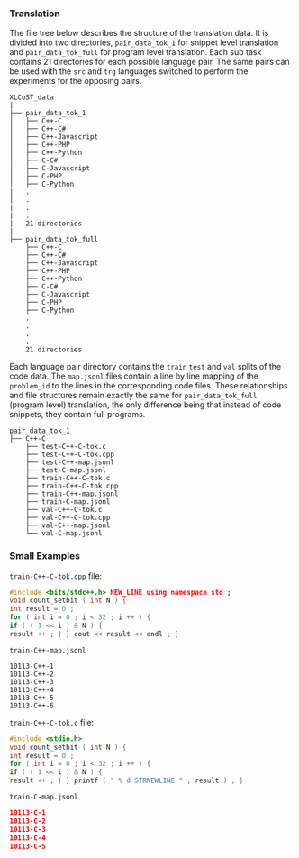 ### Translation

The file tree below describes the structure of the translation data. It is divided into two directories, ```pair_data_tok_1``` for snippet level translation and ```pair_data_tok_full``` for program level translation. Each sub task contains 21 directories for each possible language pair. The same pairs can be used with the ```src``` and ```trg``` languages switched to perform the experiments for the opposing pairs.

```
XLCoST_data
|
├── pair_data_tok_1
│   ├── C++-C
│   ├── C++-C#
│   ├── C++-Javascript
│   ├── C++-PHP
│   ├── C++-Python
│   ├── C-C#
│   ├── C-Javascript
│   ├── C-PHP
│   ├── C-Python
|   .
|   .
|   .
|   .
|   21 directories
|   
├── pair_data_tok_full
    ├── C++-C
    ├── C++-C#
    ├── C++-Javascript
    ├── C++-PHP
    ├── C++-Python
    ├── C-C#
    ├── C-Javascript
    ├── C-PHP
    ├── C-Python
    .
    .
    .
    .
    21 directories
```

Each language pair directory contains the ```train``` ```test``` and ```val``` splits of the code data. The ```map.jsonl``` files contain a line by line mapping of the ```problem_id``` to the lines in the corresponding code files. These relationships and file structures remain exactly the same for ```pair_data_tok_full``` (program level) translation, the only difference being that instead of code snippets, they contain full programs.
```
pair_data_tok_1
├── C++-C
    ├── test-C++-C-tok.c
    ├── test-C++-C-tok.cpp
    ├── test-C++-map.jsonl
    ├── test-C-map.jsonl
    ├── train-C++-C-tok.c
    ├── train-C++-C-tok.cpp
    ├── train-C++-map.jsonl
    ├── train-C-map.jsonl
    ├── val-C++-C-tok.c
    ├── val-C++-C-tok.cpp
    ├── val-C++-map.jsonl
    └── val-C-map.jsonl
```
### Small Examples

```train-C++-C-tok.cpp``` file:

```cpp
#include <bits/stdc++.h> NEW_LINE using namespace std ;
void count_setbit ( int N ) {
int result = 0 ;
for ( int i = 0 ; i < 32 ; i ++ ) {
if ( ( 1 << i ) & N ) {
result ++ ; } } cout << result << endl ; }
```
```train-C++-map.jsonl```
```
10113-C++-1
10113-C++-2
10113-C++-3
10113-C++-4
10113-C++-5
10113-C++-6
```
`train-C++-C-tok.c` file:
```c
#include <stdio.h>
void count_setbit ( int N ) {
int result = 0 ;
for ( int i = 0 ; i < 32 ; i ++ ) {
if ( ( 1 << i ) & N ) {
result ++ ; } } printf ( " % d STRNEWLINE " , result ) ; }
```
```train-C-map.jsonl```
```json
10113-C-1
10113-C-2
10113-C-3
10113-C-4
10113-C-5
```
